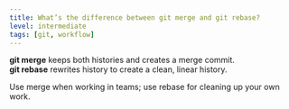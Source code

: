 ```yaml
---
title: What’s the difference between git merge and git rebase?
level: intermediate
tags: [git, workflow]
---
```


**git merge** keeps both histories and creates a merge commit.  
**git rebase** rewrites history to create a clean, linear history.

Use merge when working in teams; use rebase for cleaning up your own work.
